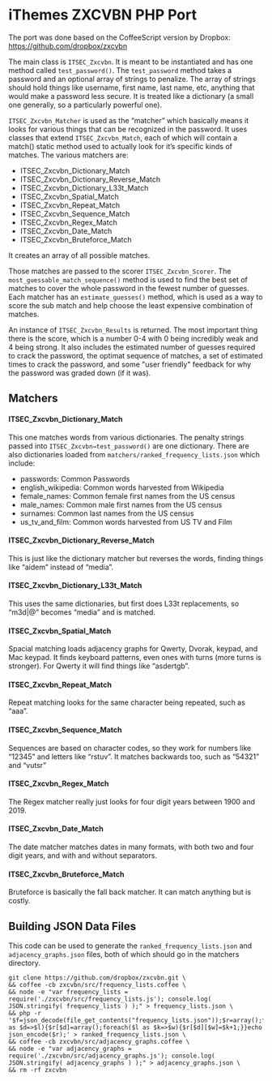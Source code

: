 # iThemes ZXCVBN PHP Port

The port was done based on the CoffeeScript version by Dropbox: https://github.com/dropbox/zxcvbn

The main class is `ITSEC_Zxcvbn`. It is meant to be instantiated and has one method called `test_password()`. The `test_password` method takes a password and an optional array of strings to penalize. The array of strings should hold things like username, first name, last name, etc, anything that would make a password less secure. It is treated like a dictionary (a small one generally, so a particularly powerful one).

`ITSEC_Zxcvbn_Matcher` is used as the “matcher” which basically means it looks for various things that can be recognized in the password. It uses classes that extend `ITSEC_Zxcvbn_Match`, each of which will contain a match() static method used to actually look for it’s specific kinds of matches. The various matchers are:

* ITSEC_Zxcvbn_Dictionary_Match
* ITSEC_Zxcvbn_Dictionary_Reverse_Match
* ITSEC_Zxcvbn_Dictionary_L33t_Match
* ITSEC_Zxcvbn_Spatial_Match
* ITSEC_Zxcvbn_Repeat_Match
* ITSEC_Zxcvbn_Sequence_Match
* ITSEC_Zxcvbn_Regex_Match
* ITSEC_Zxcvbn_Date_Match
* ITSEC_Zxcvbn_Bruteforce_Match

It creates an array of all possible matches.

Those matches are passed to the scorer `ITSEC_Zxcvbn_Scorer`. The `most_guessable_match_sequence()` method is used to find the best set of matches to cover the whole password in the fewest number of guesses. Each matcher has an `estimate_guesses()` method, which is used as a way to score the sub match and help choose the least expensive combination of matches.

An instance of `ITSEC_Zxcvbn_Results` is returned. The most important thing there is the score, which is a number 0-4 with 0 being incredibly weak and 4 being strong. It also includes the estimated number of guesses required to crack the password, the optimat sequence of matches, a set of estimated times to crack the password, and some "user friendly" feedback for why the password was graded down (if it was).

## Matchers
#### ITSEC_Zxcvbn_Dictionary_Match
This one matches words from various dictionaries. The penalty strings passed into  `ITSEC_Zxcvbn→test_password()` are one dictionary. There are also dictionaries loaded from `matchers/ranked_frequency_lists.json` which include:
* passwords: Common Passwords
* english_wikipedia: Common words harvested from Wikipedia
* female_names: Common female first names from the US census
* male_names: Common male first names from the US census
* surnames: Common last names from the US census
* us_tv_and_film: Common words harvested from US TV and Film

#### ITSEC_Zxcvbn_Dictionary_Reverse_Match
This is just like the dictionary matcher but reverses the words, finding things like “aidem” instead of “media”.

#### ITSEC_Zxcvbn_Dictionary_L33t_Match
This uses the same dictionaries, but first does L33t replacements, so “m3d|@” becomes “media” and is matched.

#### ITSEC_Zxcvbn_Spatial_Match
Spacial matching loads adjacency graphs for Qwerty, Dvorak, keypad, and Mac keypad. It finds keyboard patterns, even ones with turns (more turns is stronger). For Qwerty it will find things like “asdertgb”.

#### ITSEC_Zxcvbn_Repeat_Match
Repeat matching looks for the same character being repeated, such as “aaa”.

#### ITSEC_Zxcvbn_Sequence_Match
Sequences are based on character codes, so they work for numbers like “12345” and letters like “rstuv”. It matches backwards too, such as “54321” and “vutsr”

#### ITSEC_Zxcvbn_Regex_Match
The Regex matcher really just looks for four digit years between 1900 and 2019.

#### ITSEC_Zxcvbn_Date_Match
The date matcher matches dates in many formats, with both two and four digit years, and with and without separators.

#### ITSEC_Zxcvbn_Bruteforce_Match
Bruteforce is basically the fall back matcher. It can match anything but is costly.

## Building JSON Data Files
This code can be used to generate the `ranked_frequency_lists.json` and `adjacency_graphs.json` files, both of which should go in the matchers directory.

```
git clone https://github.com/dropbox/zxcvbn.git \
&& coffee -cb zxcvbn/src/frequency_lists.coffee \
&& node -e "var frequency_lists = require('./zxcvbn/src/frequency_lists.js'); console.log( JSON.stringify( frequency_lists ) );" > frequency_lists.json \
&& php -r '$f=json_decode(file_get_contents("frequency_lists.json"));$r=array();foreach($f as $d=>$l){$r[$d]=array();foreach($l as $k=>$w){$r[$d][$w]=$k+1;}}echo json_encode($r);' > ranked_frequency_lists.json \
&& coffee -cb zxcvbn/src/adjacency_graphs.coffee \
&& node -e "var adjacency_graphs = require('./zxcvbn/src/adjacency_graphs.js'); console.log( JSON.stringify( adjacency_graphs ) );" > adjacency_graphs.json \
&& rm -rf zxcvbn
```
